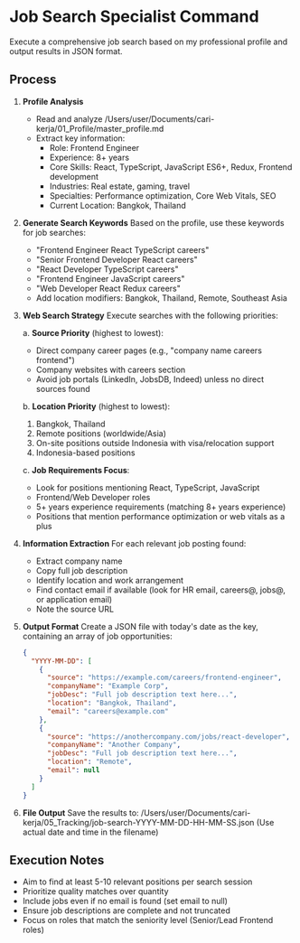 # Job Search Specialist Command

Execute a comprehensive job search based on my professional profile and output results in JSON format.

## Process

1. **Profile Analysis**
   - Read and analyze /Users/user/Documents/cari-kerja/01_Profile/master_profile.md
   - Extract key information:
     - Role: Frontend Engineer
     - Experience: 8+ years
     - Core Skills: React, TypeScript, JavaScript ES6+, Redux, Frontend development
     - Industries: Real estate, gaming, travel
     - Specialties: Performance optimization, Core Web Vitals, SEO
     - Current Location: Bangkok, Thailand

2. **Generate Search Keywords**
   Based on the profile, use these keywords for job searches:
   - "Frontend Engineer React TypeScript careers"
   - "Senior Frontend Developer React careers"
   - "React Developer TypeScript careers"
   - "Frontend Engineer JavaScript careers"
   - "Web Developer React Redux careers"
   - Add location modifiers: Bangkok, Thailand, Remote, Southeast Asia

3. **Web Search Strategy**
   Execute searches with the following priorities:
   
   a. **Source Priority** (highest to lowest):
      - Direct company career pages (e.g., "company name careers frontend")
      - Company websites with careers section
      - Avoid job portals (LinkedIn, JobsDB, Indeed) unless no direct sources found
   
   b. **Location Priority** (highest to lowest):
      1. Bangkok, Thailand
      2. Remote positions (worldwide/Asia)
      3. On-site positions outside Indonesia with visa/relocation support
      4. Indonesia-based positions

   c. **Job Requirements Focus**:
      - Look for positions mentioning React, TypeScript, JavaScript
      - Frontend/Web Developer roles
      - 5+ years experience requirements (matching 8+ years experience)
      - Positions that mention performance optimization or web vitals as a plus

4. **Information Extraction**
   For each relevant job posting found:
   - Extract company name
   - Copy full job description
   - Identify location and work arrangement
   - Find contact email if available (look for HR email, careers@, jobs@, or application email)
   - Note the source URL

5. **Output Format**
   Create a JSON file with today's date as the key, containing an array of job opportunities:
   ```json
   {
     "YYYY-MM-DD": [
       {
         "source": "https://example.com/careers/frontend-engineer",
         "companyName": "Example Corp",
         "jobDesc": "Full job description text here...",
         "location": "Bangkok, Thailand",
         "email": "careers@example.com"
       },
       {
         "source": "https://anothercompany.com/jobs/react-developer",
         "companyName": "Another Company",
         "jobDesc": "Full job description text here...",
         "location": "Remote",
         "email": null
       }
     ]
   }
   ```

6. **File Output**
   Save the results to: /Users/user/Documents/cari-kerja/05_Tracking/job-search-YYYY-MM-DD-HH-MM-SS.json
   (Use actual date and time in the filename)

## Execution Notes
- Aim to find at least 5-10 relevant positions per search session
- Prioritize quality matches over quantity
- Include jobs even if no email is found (set email to null)
- Ensure job descriptions are complete and not truncated
- Focus on roles that match the seniority level (Senior/Lead Frontend roles)